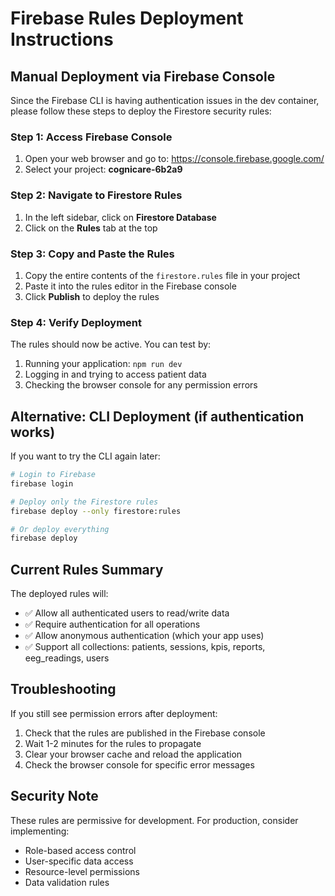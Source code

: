 # Firebase Rules Deployment Instructions

## Manual Deployment via Firebase Console

Since the Firebase CLI is having authentication issues in the dev container, please follow these steps to deploy the Firestore security rules:

### Step 1: Access Firebase Console
1. Open your web browser and go to: https://console.firebase.google.com/
2. Select your project: **cognicare-6b2a9**

### Step 2: Navigate to Firestore Rules
1. In the left sidebar, click on **Firestore Database**
2. Click on the **Rules** tab at the top

### Step 3: Copy and Paste the Rules
1. Copy the entire contents of the `firestore.rules` file in your project
2. Paste it into the rules editor in the Firebase console
3. Click **Publish** to deploy the rules

### Step 4: Verify Deployment
The rules should now be active. You can test by:
1. Running your application: `npm run dev`
2. Logging in and trying to access patient data
3. Checking the browser console for any permission errors

## Alternative: CLI Deployment (if authentication works)

If you want to try the CLI again later:

```bash
# Login to Firebase
firebase login

# Deploy only the Firestore rules
firebase deploy --only firestore:rules

# Or deploy everything
firebase deploy
```

## Current Rules Summary

The deployed rules will:
- ✅ Allow all authenticated users to read/write data
- ✅ Require authentication for all operations
- ✅ Allow anonymous authentication (which your app uses)
- ✅ Support all collections: patients, sessions, kpis, reports, eeg_readings, users

## Troubleshooting

If you still see permission errors after deployment:
1. Check that the rules are published in the Firebase console
2. Wait 1-2 minutes for the rules to propagate
3. Clear your browser cache and reload the application
4. Check the browser console for specific error messages

## Security Note

These rules are permissive for development. For production, consider implementing:
- Role-based access control
- User-specific data access
- Resource-level permissions
- Data validation rules
